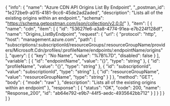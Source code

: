 {
  "info": {
    "name": "Azure CDN API Origins List By Endpoint",
    "_postman_id": "1e272be9-a015-4181-9cc6-45de2ad2aded",
    "description": "Lists all of the existing origins within an endpoint.",
    "schema": "https://schema.getpostman.com/json/collection/v2.0.0/"
  },
  "item": [
    {
      "name": "cdn",
      "item": [
        {
          "id": "53627fe6-a3a8-4774-91ea-e7b224f128df",
          "name": "Origins_ListByEndpoint",
          "request": {
            "url": {
              "protocol": "http",
              "host": "management.azure.com",
              "path": [
                "subscriptions/:subscriptionId/resourceGroups/:resourceGroupName/providers/Microsoft.Cdn/profiles/:profileName/endpoints/:endpointName/origins"
              ],
              "query": [
                {
                  "key": "No Name",
                  "value": "%7B%7D",
                  "disabled": false
                }
              ],
              "variable": [
                {
                  "id": "endpointName",
                  "value": "{}",
                  "type": "string"
                },
                {
                  "id": "profileName",
                  "value": "{}",
                  "type": "string"
                },
                {
                  "id": "subscriptionId",
                  "value": "subscriptionId",
                  "type": "string"
                },
                {
                  "id": "resourceGroupName",
                  "value": "resourceGroupName",
                  "type": "string"
                }
              ]
            },
            "method": "GET",
            "body": {
              "mode": "raw"
            },
            "description": "Lists all of the existing origins within an endpoint"
          },
          "response": [
            {
              "status": "OK",
              "code": 200,
              "name": "Response_200",
              "id": "ab64e792-e9b7-44f5-aedc-4935642bb712"
            }
          ]
        }
      ]
    }
  ]
}